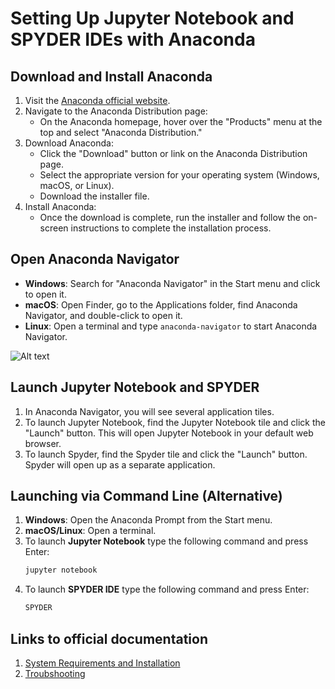# Setting Up Jupyter Notebook and SPYDER IDEs with Anaconda

## Download and Install Anaconda
1. Visit the [Anaconda official website](https://www.anaconda.com).
2. Navigate to the Anaconda Distribution page:
   - On the Anaconda homepage, hover over the "Products" menu at the top and select "Anaconda Distribution."
3. Download Anaconda:
   - Click the "Download" button or link on the Anaconda Distribution page.
   - Select the appropriate version for your operating system (Windows, macOS, or Linux).
   - Download the installer file.
4. Install Anaconda:
   - Once the download is complete, run the installer and follow the on-screen instructions to complete the installation process.

## Open Anaconda Navigator
- **Windows**: Search for "Anaconda Navigator" in the Start menu and click to open it.
- **macOS**: Open Finder, go to the Applications folder, find Anaconda Navigator, and double-click to open it.
- **Linux**: Open a terminal and type `anaconda-navigator` to start Anaconda Navigator.

![Alt text](https://github.com/gauravleo40/Python-Programming-Course/assets/64793936/a077a7b7-b8be-4880-81c9-392efb01f1a3)


## Launch Jupyter Notebook and SPYDER
1. In Anaconda Navigator, you will see several application tiles.
2. To launch Jupyter Notebook, find the Jupyter Notebook tile and click the "Launch" button. This will open Jupyter Notebook in your default web browser.
3. To launch Spyder, find the Spyder tile and click the "Launch" button. Spyder will open up as a separate application.

## Launching via Command Line (Alternative)
1. **Windows**: Open the Anaconda Prompt from the Start menu.
2. **macOS/Linux**: Open a terminal.
3. To launch **Jupyter Notebook** type the following command and press Enter:
   ```sh
   jupyter notebook
   ```
4. To launch **SPYDER IDE** type the following command and press Enter:
   ```sh
   SPYDER
   ```

## Links to official documentation
1. [System Requirements and Installation](https://docs.anaconda.com/anaconda/install/)
2. [Troubshooting](https://docs.anaconda.com/reference/troubleshooting/)
